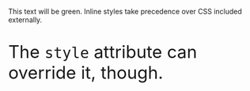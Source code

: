 <style>
.scratch {
    font-size: 2.5em;
  color: #26b7b;
}
</style>

<p>This text will be green. Inline styles take precedence over CSS included externally.</p>

<p class="scratch">The <code>style</code> attribute can override it, though.</p>
